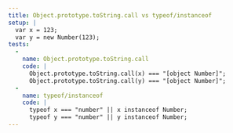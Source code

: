 ```yaml
---
title: Object.prototype.toString.call vs typeof/instanceof
setup: |
  var x = 123;
  var y = new Number(123);
tests:
  -
    name: Object.prototype.toString.call
    code: |
      Object.prototype.toString.call(x) === "[object Number]";
      Object.prototype.toString.call(y) === "[object Number]";
  -
    name: typeof/instanceof
    code: |
      typeof x === "number" || x instanceof Number;
      typeof y === "number" || y instanceof Number;
---
```


